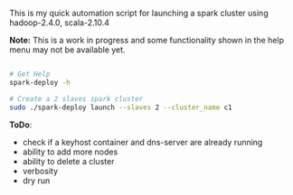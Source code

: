 This is my quick automation script for launching a spark cluster using
hadoop-2.4.0, scala-2.10.4

**Note:** This is a work in progress and some functionality shown in the help menu
may not be available yet.

```bash

# Get Help
spark-deploy -h

# Create a 2 slaves spark cluster
sudo ./spark-deploy launch --slaves 2 --cluster_name c1

```

**ToDo**:
- check if a keyhost container and dns-server are already running
- ability to add more nodes
- ability to delete a cluster
- verbosity
- dry run
